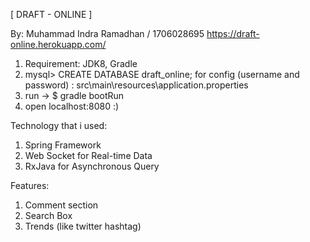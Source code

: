 [ DRAFT - ONLINE ]

By: Muhammad Indra Ramadhan / 1706028695
https://draft-online.herokuapp.com/

1. Requirement: JDK8, Gradle
2. mysql> CREATE DATABASE draft_online; 
   for config (username and password) : src\main\resources\application.properties
3. run -> $ gradle bootRun
4. open localhost:8080 :)

Technology that i used: 
1. Spring Framework
2. Web Socket for Real-time Data
3. RxJava for Asynchronous Query

Features:
1. Comment section
2. Search Box
3. Trends (like twitter hashtag)